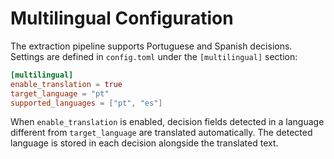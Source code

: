 # Multilingual Configuration

The extraction pipeline supports Portuguese and Spanish decisions. Settings are defined in `config.toml` under the `[multilingual]` section:

```toml
[multilingual]
enable_translation = true
target_language = "pt"
supported_languages = ["pt", "es"]
```

When `enable_translation` is enabled, decision fields detected in a language different from `target_language` are translated automatically. The detected language is stored in each decision alongside the translated text.
